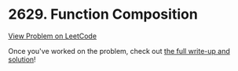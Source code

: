 # 2629. Function Composition

[View Problem on LeetCode](https://leetcode.com/problems/function-composition/)

Once you've worked on the problem, check out [the full write-up and solution](solution.md)!
